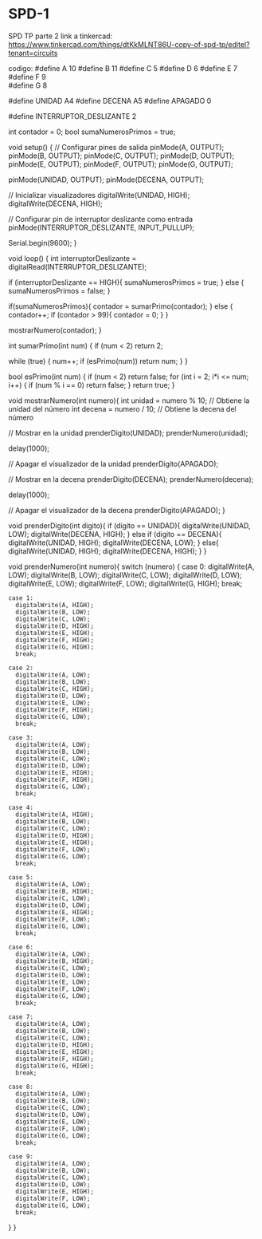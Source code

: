 # SPD-1
SPD  TP parte 2 
link a tinkercad: https://www.tinkercad.com/things/dtKkMLNT86U-copy-of-spd-tp/editel?tenant=circuits


codigo:
#define A 10
#define B 11
#define C 5
#define D 6
#define E 7
#define F 9  
#define G 8

#define UNIDAD A4
#define DECENA A5
#define APAGADO 0

#define INTERRUPTOR_DESLIZANTE 2

int contador = 0;
bool sumaNumerosPrimos = true;

void setup()
{
  // Configurar pines de salida
  pinMode(A, OUTPUT);
  pinMode(B, OUTPUT);
  pinMode(C, OUTPUT);
  pinMode(D, OUTPUT);
  pinMode(E, OUTPUT);
  pinMode(F, OUTPUT);
  pinMode(G, OUTPUT);
  
  pinMode(UNIDAD, OUTPUT);
  pinMode(DECENA, OUTPUT);
  
  // Inicializar visualizadores
  digitalWrite(UNIDAD, HIGH);
  digitalWrite(DECENA, HIGH);
  
  // Configurar pin de interruptor deslizante como entrada
  pinMode(INTERRUPTOR_DESLIZANTE, INPUT_PULLUP);
  
  Serial.begin(9600);
}

void loop()
{
  int interruptorDeslizante = digitalRead(INTERRUPTOR_DESLIZANTE);
  
  if (interruptorDeslizante == HIGH){
    sumaNumerosPrimos = true;
  } else {
    sumaNumerosPrimos = false;
  }
  
  if(sumaNumerosPrimos){
    contador = sumarPrimo(contador);
  } else {
    contador++;
    if (contador > 99){
      contador = 0;
    }
  }
  
  mostrarNumero(contador);
}

int sumarPrimo(int num) {
  if (num < 2) return 2;
  
  while (true) {
    num++;
    if (esPrimo(num)) return num;
  }
}

bool esPrimo(int num) {
  if (num < 2) return false;
  for (int i = 2; i*i <= num; i++) {
    if (num % i == 0) return false;
  }
  return true;
}

void mostrarNumero(int numero){
  int unidad = numero % 10;  // Obtiene la unidad del número
  int decena = numero / 10; // Obtiene la decena del número

  // Mostrar en la unidad
  prenderDigito(UNIDAD);
  prenderNumero(unidad);

  
  delay(1000);

  // Apagar el visualizador de la unidad
  prenderDigito(APAGADO);

  // Mostrar en la decena
  prenderDigito(DECENA);
  prenderNumero(decena);

  
  delay(1000);

  // Apagar el visualizador de la decena
  prenderDigito(APAGADO);
}

void prenderDigito(int digito){
  if (digito == UNIDAD){
    digitalWrite(UNIDAD, LOW);
    digitalWrite(DECENA, HIGH);
  }
  else if (digito == DECENA){
    digitalWrite(UNIDAD, HIGH);
    digitalWrite(DECENA, LOW);
  }
  else{
    digitalWrite(UNIDAD, HIGH);
    digitalWrite(DECENA, HIGH);
  }
}

void prenderNumero(int numero){
  switch (numero) {
    case 0:
      digitalWrite(A, LOW);
      digitalWrite(B, LOW);
      digitalWrite(C, LOW);
      digitalWrite(D, LOW);
      digitalWrite(E, LOW);
      digitalWrite(F, LOW);
      digitalWrite(G, HIGH);
      break;

    case 1:
      digitalWrite(A, HIGH);
      digitalWrite(B, LOW);
      digitalWrite(C, LOW);
      digitalWrite(D, HIGH);
      digitalWrite(E, HIGH);
      digitalWrite(F, HIGH);
      digitalWrite(G, HIGH);
      break;

    case 2:
      digitalWrite(A, LOW);
      digitalWrite(B, LOW);
      digitalWrite(C, HIGH);
      digitalWrite(D, LOW);
      digitalWrite(E, LOW);
      digitalWrite(F, HIGH);
      digitalWrite(G, LOW);
      break;

    case 3:
      digitalWrite(A, LOW);
      digitalWrite(B, LOW);
      digitalWrite(C, LOW);
      digitalWrite(D, LOW);
      digitalWrite(E, HIGH);
      digitalWrite(F, HIGH);
      digitalWrite(G, LOW);
      break;

    case 4:
      digitalWrite(A, HIGH);
      digitalWrite(B, LOW);
      digitalWrite(C, LOW);
      digitalWrite(D, HIGH);
      digitalWrite(E, HIGH);
      digitalWrite(F, LOW);
      digitalWrite(G, LOW);
      break;

    case 5:
      digitalWrite(A, LOW);
      digitalWrite(B, HIGH);
      digitalWrite(C, LOW);
      digitalWrite(D, LOW);
      digitalWrite(E, HIGH);
      digitalWrite(F, LOW);
      digitalWrite(G, LOW);
      break;

    case 6:
      digitalWrite(A, LOW);
      digitalWrite(B, HIGH);
      digitalWrite(C, LOW);
      digitalWrite(D, LOW);
      digitalWrite(E, LOW);
      digitalWrite(F, LOW);
      digitalWrite(G, LOW);
      break;

    case 7:
      digitalWrite(A, LOW);
      digitalWrite(B, LOW);
      digitalWrite(C, LOW);
      digitalWrite(D, HIGH);
      digitalWrite(E, HIGH);
      digitalWrite(F, HIGH);
      digitalWrite(G, HIGH);
      break;

    case 8:
      digitalWrite(A, LOW);
      digitalWrite(B, LOW);
      digitalWrite(C, LOW);
      digitalWrite(D, LOW);
      digitalWrite(E, LOW);
      digitalWrite(F, LOW);
      digitalWrite(G, LOW);
      break;

    case 9:
      digitalWrite(A, LOW);
      digitalWrite(B, LOW);
      digitalWrite(C, LOW);
      digitalWrite(D, LOW);
      digitalWrite(E, HIGH);
      digitalWrite(F, LOW);
      digitalWrite(G, LOW);
      break;
  }
}

